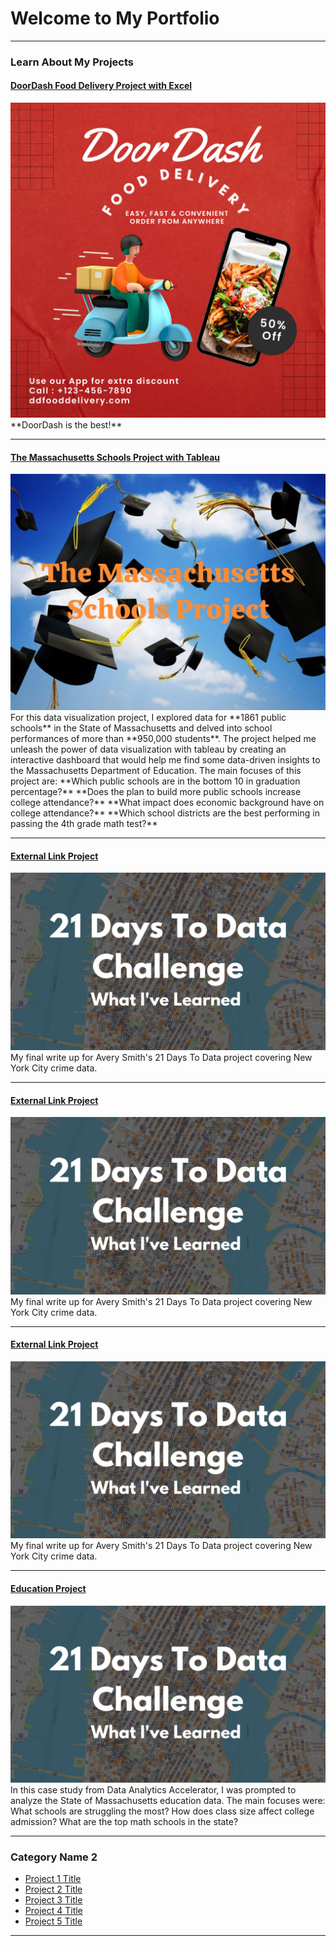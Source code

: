 # Welcome to My Portfolio

---

### Learn About My Projects

#### [DoorDash Food Delivery Project with Excel](https://www.linkedin.com/pulse/food-stayin-alive-michael-retta-s5nfc/)
<img src="images/DD Food Delivery.png?raw=true"/>
**DoorDash is the best!**

--- 
#### [The Massachusetts Schools Project with Tableau](/Schools_Project)
<img src="images/SchoolsProject.jpg?raw=true"/>
For this data visualization project, I explored data for **1861 public schools** in the State of Massachusetts and delved into school performances of more than **950,000 students**. The project helped me unleash the power of data visualization with tableau by creating an interactive dashboard that would help me find some data-driven insights to the Massachusetts Department of Education. The main focuses of this project are:
**Which public schools are in the bottom 10 in graduation percentage?**
**Does the plan to build more public schools increase college attendance?**
**What impact does economic background have on college attendance?**
**Which school districts are the best performing in passing the 4th grade math test?**

---
#### [External Link Project](https://www.linkedin.com/pulse/what-i-learned-21-days-data-avery-smith)
[<img src="images/21 Days To Data Challenge What I've Learned Cover.png?raw=true"/>](https://www.linkedin.com/pulse/what-i-learned-21-days-data-avery-smith)
My final write up for Avery Smith's 21 Days To Data project covering New York City crime data. 

---
#### [External Link Project](https://www.linkedin.com/pulse/what-i-learned-21-days-data-avery-smith)
[<img src="images/21 Days To Data Challenge What I've Learned Cover.png?raw=true"/>](https://www.linkedin.com/pulse/what-i-learned-21-days-data-avery-smith)
My final write up for Avery Smith's 21 Days To Data project covering New York City crime data. 

---
#### [External Link Project](https://www.linkedin.com/pulse/what-i-learned-21-days-data-avery-smith)
[<img src="images/21 Days To Data Challenge What I've Learned Cover.png?raw=true"/>](https://www.linkedin.com/pulse/what-i-learned-21-days-data-avery-smith)
My final write up for Avery Smith's 21 Days To Data project covering New York City crime data. 


---
#### [Education Project](https://www.linkedin.com/pulse/massachusetts-education-analysis-samantha-paul/)
[<img src="images/21 Days To Data Challenge What I've Learned Cover.png?raw=true"/>](https://www.linkedin.com/pulse/what-i-learned-21-days-data-avery-smith)
In this case study from Data Analytics Accelerator, I was prompted to analyze the State of Massachusetts education data. The main focuses were:
What schools are struggling the most?
How does class size affect college admission?
What are the top math schools in the state? 

---

### Category Name 2

- [Project 1 Title](http://example.com/)
- [Project 2 Title](http://example.com/)
- [Project 3 Title](http://example.com/)
- [Project 4 Title](http://example.com/)
- [Project 5 Title](http://example.com/)

---




